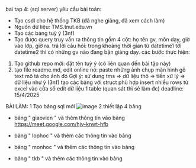 bai tap 4: (sql server)
yêu cầu bài toán:
 - Tạo csdl cho hệ thống TKB (đã nghe giảng, đã xem cách làm)
 - Nguồn dữ liệu: TMS.tnut.edu.vn
 - Tạo các bảng tuỳ ý (3nf)
 - Tạo được query truy vấn ra thông tin gồm 4 cột: họ tên gv, môn dạy, giờ vào lớp, giờ ra.
   trả lời câu hỏi: trong khoảng thời gian từ datetime1 tới datetime2 thì có những gv nào đang bận giảng dạy.
các bước thực hiện:
1. Tạo github repo mới: đặt tên tuỳ ý (có liên quan đến bài tập này)
2. tạo file readme.md, edit online nó:
   paste những ảnh chụp màn hình
   gõ text mô tả cho ảnh đó
Gợi ý:
  sử dung tms => dữ liệu thô => tiền xử lý => dữ liệu như ý (3nf)
  tạo các bảng với struct phù hợp
  insert nhiều rows từ excel vào cửa sổ edit dữ liệu 1 table (quan sát thì sẽ làm đc)
deadline: 15/4/2025

BÀI LÀM:
1 Tạo bảng sql mới 
![image](https://github.com/user-attachments/assets/4cc9955f-9c9a-4255-bc3e-cd3c3bb7c165)
2 thiết lập 4 bảng 
+ bảng " giaovien " và thêm thông tin vào bảng
  https://meet.google.com/hjv-knwt-hfb
+ bảng " lophoc " và thêm các thông tin vào bảng

+ bảng " monhoc " và thêm các thông tin vào bảng

+ bảng " tkb " và thêm các thông tin vào bảng
